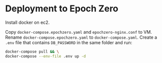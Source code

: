 # Deployment to Epoch Zero

Install docker on ec2.

Copy `docker-compose.epochzero.yaml` and `epochzero-nginx.conf` to VM. Rename `docker-compose.epochzero.yaml` to `docker-compose.yaml`. Create a `.env` file that contains `DB_PASSWORD` in the same folder and run:

```sh
docker-compose pull && \
docker-compose --env-file .env up -d
```

